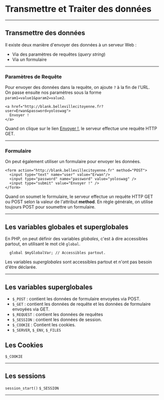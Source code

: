 # Transmettre et Traiter des données



---



## Transmettre des données

Il existe deux manière d'envoyer des données à un serveur Web :
 - Via des paramètres de requêtes (_query string_)
 - Via un formulaire


***


### Paramètres de Requête

Pour envoyer des données dans la requête, on ajoute `?` à la fin de l'URL.  
On passe ensuite nos paramètres sous la forme `param1=value1&param2=value2`.

```
<a href="http://blank.bellevillecitoyenne.fr?user=Erwan&password=yoloswag">
  Envoyer !
</a>
```
Quand on clique sur le lien [Envoyer !](http://blank.bellevillecitoyenne.fr?user=Erwan&password=yoloswag), le serveur effectue une requête HTTP GET.


***


### Formulaire

On peut également utiliser un formulaire pour envoyer les données.
```
<form action="http://blank.bellevillecitoyenne.fr" method="POST">
  <input type="text" name="user" value="Erwan"/>
  <input type="password" name="password" value="yoloswag" />
  <input type="submit" value="Envoyer !" />
</form>
```

Quand on soumet le formulaire, le serveur effectue un requête HTTP GET ou POST selon la valeur de l'attribut **method**.
En règle générale, on utilise toujours POST pour soumettre un formulaire.



---



## Les variables globales et superglobales

En PHP, on peut définir des variables _globales_, c'est à dire accessibles partout, en utilisant le mot clé `global`.
```
  global $myGlobalVar; // Accessibles partout.
```
Les variables _superglobales_ sont accessibles partout et n'ont pas besoin d'être déclarée.



---



## Les variables superglobales

- `$_POST` : contient les données de formulaire envoyées via POST.
- `$_GET` : contient les données de requête et les données de formulaire envoyées via GET.
- `$_REQUEST` : contient les données de requêtes
- `$_SESSION` : contient les données de session.
- `$_COOKIE` : Contient les cookies.
- `$_SERVER`, `$_ENV`, `$_FILES`



## Les Cookies

`$_COOKIE`



---



## Les sessions

`session_start()`
`$_SESSION`



---

